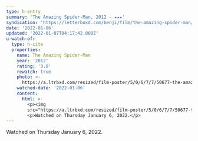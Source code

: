 ```yaml
---
type: h-entry
summary: 'The Amazing Spider-Man, 2012 - ★★★'
syndication: 'https://letterboxd.com/benji/film/the-amazing-spider-man/'
date: '2022-01-06'
updated: '2022-01-07T04:17:42.000Z'
u-watch-of:
  type: h-cite
  properties:
    name: The Amazing Spider-Man
    year: '2012'
    rating: '3.0'
    rewatch: true
    photo: >-
      https://a.ltrbxd.com/resized/film-poster/5/0/6/7/7/50677-the-amazing-spider-man-0-500-0-750-crop.jpg?k=a1222e2237
    watched-date: '2022-01-06'
    content:
      html: >-
        <p><img
        src="https://a.ltrbxd.com/resized/film-poster/5/0/6/7/7/50677-the-amazing-spider-man-0-500-0-750-crop.jpg?k=a1222e2237"/></p>
        <p>Watched on Thursday January 6, 2022.</p>
---
```

Watched on Thursday January 6, 2022.
